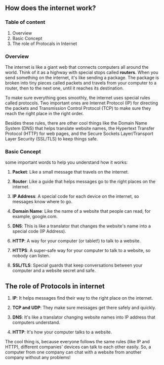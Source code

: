 ## How does the internet work?

### Table of content
1. Overview
2. Basic Concept
3. The role of Protocals in Internet

### Overview
The internet is like a giant web that connects computers all around the world. Think of it as a highway with special stops called **routers**. When you send something on the internet, it's like sending a package. The package is broken into tiny pieces called packets and travels from your computer to a router, then to the next one, until it reaches its destination.

To make sure everything goes smoothly, the internet uses special rules called protocols. Two important ones are Internet Protocol (IP) for directing the packets and Transmission Control Protocol (TCP) to make sure they reach the right place in the right order.

Besides these rules, there are other cool things like the Domain Name System (DNS) that helps translate website names, the Hypertext Transfer Protocol (HTTP) for web pages, and the Secure Sockets Layer/Transport Layer Security (SSL/TLS) to keep things safe.

### Basic Concept
some important words to help you understand how it works:

1. **Packet**: Like a small message that travels on the internet.

2. **Router**: Like a guide that helps messages go to the right places on the internet.

3. **IP Address**: A special code for each device on the internet, so messages know where to go.

4. **Domain Name**: Like the name of a website that people can read, for example, google.com.

5. **DNS**: This is like a translator that changes the website's name into a special code (IP Address).

6. **HTTP**: A way for your computer (or tablet!) to talk to a website.

7. **HTTPS**: A super-safe way for your computer to talk to a website, so nobody can listen.

8. **SSL/TLS**: Special guards that keep conversations between your computer and a website secret and safe.

## The role of Protocols in internet
1. **IP**: It helps messages find their way to the right place on the internet.

2. **TCP and UDP**: They make sure messages get there safely and quickly.

3. **DNS**: It's like a translator changing website names into IP address that computers understand.

4. **HTTP**: It's how your computer talks to a website.

The cool thing is, because everyone follows the same rules (like IP and HTTP), different companies' devices can talk to each other easily. So, a computer from one company can chat with a website from another company without any problems!

